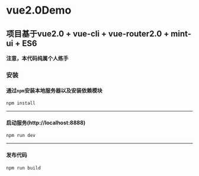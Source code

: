 # vue2.0Demo

## 项目基于vue2.0 + vue-cli + vue-router2.0 + mint-ui + ES6

**注意，本代码纯属个人练手**

### 安装

#### 通过`npm`安装本地服务器以及安装依赖模块

`npm install`

---

#### 启动服务(http://localhost:8888)

`npm run dev`

---

#### 发布代码

`npm run build`
